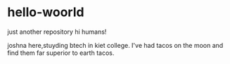 # hello-woorld
just another repository
hi humans!

joshna here,stuyding btech in kiet college.
I've had tacos on the moon and find them far superior to earth tacos.
